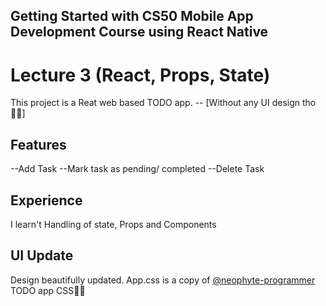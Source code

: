 ## Getting Started with CS50 Mobile App Development Course using React Native

# Lecture 3 (React, Props, State)
This project is a Reat web based TODO app.
-- [Without any UI design tho🏃‍♂️]


## Features
--Add Task
--Mark task as pending/ completed
--Delete Task

## Experience
I learn't Handling of state, Props and Components

## UI Update
Design beautifully updated. 
App.css is a copy of [@neophyte-programmer](https://github.com/neophyte-programmer) TODO app CSS🥰🥰
